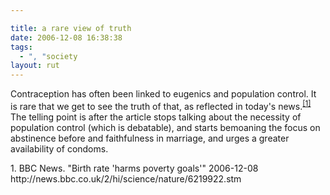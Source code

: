 ```yaml
---

title: a rare view of truth
date: 2006-12-08 16:38:38
tags:
  - ", "society
layout: rut
---
```


Contraception has often been linked to eugenics and population control.  It is rare that we get to see the truth of that, as reflected in today's news.<sup>[\[1\]][ref1]</sup>  The telling point is after the article stops talking about the necessity of population control (which is debatable), and starts bemoaning the focus on abstinence before and faithfulness in marriage, and urges a greater availability of condoms.

<div markdown="1" class="postrefs">
1.  BBC News.  "Birth rate 'harms poverty goals'"  2006-12-08 http://news.bbc.co.uk/2/hi/science/nature/6219922.stm
</div>

[ref1]: http://news.bbc.co.uk/2/hi/science/nature/6219922.stm "BBC NEWS | Science/Nature | Birth rate 'harms poverty goals'"

